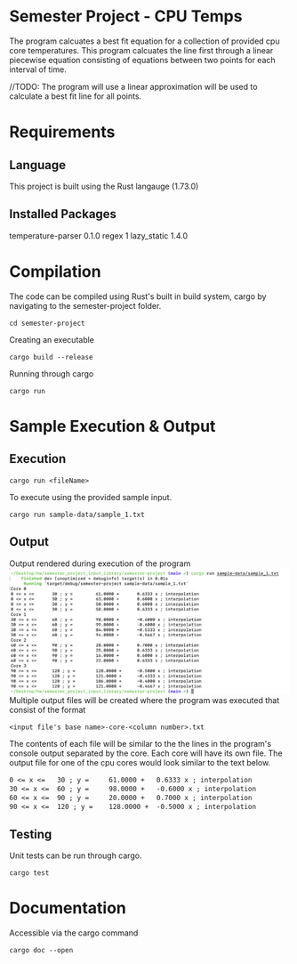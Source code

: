 # Semester Project - CPU Temps

The program calcuates a best fit equation for a collection of provided cpu core temperatures. This program calcuates the line first through a linear piecewise equation consisting of equations between two points for each interval of time.

//TODO: The program will use a linear approximation will be used to calculate a best fit line for all points.

# Requirements

## Language

This project is built using the Rust langauge (1.73.0)

## Installed Packages

temperature-parser 0.1.0
regex 1
lazy_static 1.4.0

# Compilation

The code can be compiled using Rust's built in build system, cargo by navigating to the semester-project folder.

```
cd semester-project
```

Creating an executable

```
cargo build --release
```

Running through cargo

```
cargo run
```

# Sample Execution & Output

## Execution

```
cargo run <fileName>
```

To execute using the provided sample input.

```
cargo run sample-data/sample_1.txt
```

## Output

Output rendered during execution of the program
![image](docs/images/output.png)
Multiple output files will be created where the program was executed that consist of the format

```
<input file's base name>-core-<column number>.txt
```

The contents of each file will be similar to the the lines in the program's console output separated by the core. Each core will have its own file. The output file for one of the cpu cores would look similar to the text below.

```
0 <= x <=	30 ; y = 	 61.0000 +	 0.6333 x ; interpolation
30 <= x <=	60 ; y = 	 98.0000 +	 -0.6000 x ; interpolation
60 <= x <=	90 ; y = 	 20.0000 +	 0.7000 x ; interpolation
90 <= x <=	120 ; y = 	 128.0000 +	 -0.5000 x ; interpolation

```

## Testing

Unit tests can be run through cargo.

```
cargo test
```

# Documentation

Accessible via the cargo command

```
cargo doc --open
```
